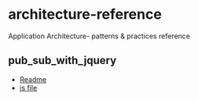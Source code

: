 # architecture-reference
Application Architecture- patterns &amp; practices reference

## pub_sub_with_jquery
* [Readme](pub_sub_with_jquery/README.md)
* [js file](pub_sub_with_jquery/pubsub.js)
